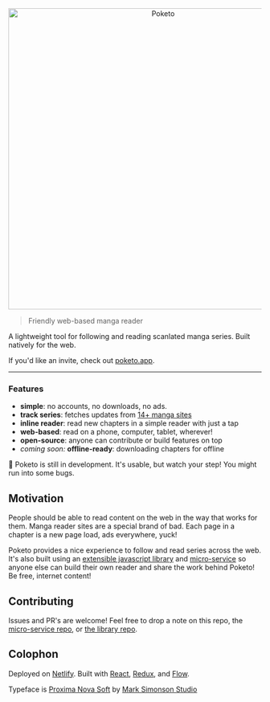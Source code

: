 <div align="center">
  <img width="600" src="https://cdn.rawgit.com/poketo/site/develop/.github/readme-header.svg" alt="Poketo" />
  <br />
</div>

> Friendly web-based manga reader

A lightweight tool for following and reading scanlated manga series. Built natively for the web.

If you'd like an invite, check out [poketo.app](https://poketo.app).

---

### Features

* **simple**: no accounts, no downloads, no ads.
* **track series**: fetches updates from [14+ manga sites](https://github.com/poketo/node#supported-sites)
* **inline reader**: read new chapters in a simple reader with just a tap
* **web-based**: read on a phone, computer, tablet, wherever!
* **open-source**: anyone can contribute or build features on top
* _coming soon:_ **offline-ready**: downloading chapters for offline

:construction: Poketo is still in development. It's usable, but watch your step! You might run into some bugs.

## Motivation

People should be able to read content on the web in the way that works for them. Manga reader sites are a special brand of bad. Each page in a chapter is a new page load, ads everywhere, yuck!

Poketo provides a nice experience to follow and read series across the web. It's also built using an [extensible javascript library](https://github.com/poketo/poketo) and [micro-service](https://github.com/poketo/service) so anyone else can build their own reader and share the work behind Poketo! Be free, internet content!

## Contributing

Issues and PR's are welcome! Feel free to drop a note on this repo, the [micro-service repo](https://github.com/poketo/service), or [the library repo](https://github.com/poketo/poketo).

## Colophon

Deployed on [Netlify](https://netlify.com). Built with [React](https://reactjs.org/), [Redux](https://redux.js.org/), and [Flow](https://flow.org/en/).

Typeface is [Proxima Nova Soft](https://www.marksimonson.com/fonts/view/proxima-soft) by [Mark Simonson Studio](https://www.marksimonson.com/)
